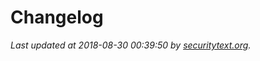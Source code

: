 # Changelog

_Last updated at 2018-08-30 00:39:50 by [securitytext.org](https://securitytext.org)._
